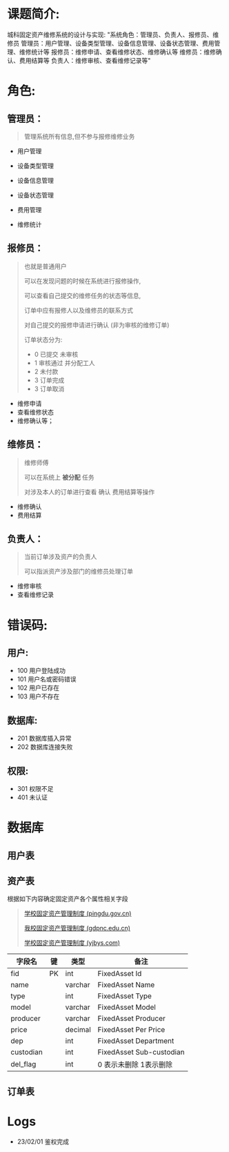 # 课题简介:

城科固定资产维修系统的设计与实现:
"系统角色：管理员、负责人、报修员、维修员
管理员：用户管理、设备类型管理、设备信息管理、设备状态管理、费用管理、维修统计等
报修员：维修申请、查看维修状态、维修确认等
维修员：维修确认、费用结算等
负责人：维修审核、查看维修记录等"

# 角色:

## 管理员：

> 管理系统所有信息,但不参与报修维修业务

- 用户管理

- 设备类型管理
- 设备信息管理
- 设备状态管理
- 费用管理
- 维修统计

## 报修员：

> 也就是普通用户  
>
> 可以在发现问题的时候在系统进行报修操作,
>
> 可以查看自己提交的维修任务的状态等信息,
>
> 订单中应有报修人以及维修员的联系方式
>
> 对自己提交的报修申请进行确认 (非为审核的维修订单)    
>
> 订单状态分为: 
>
> - 0 已提交 未审核
> - 1 审核通过 并分配工人
> - 2  未付款
> - 3 订单完成
> - 3 订单取消 

- 维修申请
- 查看维修状态
- 维修确认等；

## 维修员：

> 维修师傅
>
> 可以在系统上 **被分配** 任务  
>
> 对涉及本人的订单进行查看 确认 费用结算等操作

- 维修确认
- 费用结算

## 负责人：

> 当前订单涉及资产的负责人
>
> 可以指派资产涉及部门的维修员处理订单

- 维修审核
- 查看维修记录

# 错误码:

## 用户:

- 100 用户登陆成功
- 101 用户名或密码错误
- 102 用户已存在
- 103 用户不存在

## 数据库:

- 201 数据库插入异常
- 202 数据库连接失败

## 权限:

- 301 权限不足
- 401 未认证

















# 数据库

## 用户表



## 资产表

根据如下内容确定固定资产各个属性相关字段

> [学校固定资产管理制度 (pingdu.gov.cn)](http://pingdu.gov.cn/n6865/n6867/n6881/n7057/n7058/n8021/n11121/220926153312000488.html)
>
> [我校固定资产管理制度 (gdpnc.edu.cn)](https://zwc.gdpnc.edu.cn/2021/0701/c537a33765/page.htm)
>
> [学校固定资产管理制度 (yjbys.com)](https://www.yjbys.com/zhidu/3019403.html)



| 字段名    | 键   | 类型    | 备注                     |
| --------- | ---- | ------- | ------------------------ |
| fid       | PK   | int     | FixedAsset Id            |
| name      |      | varchar | FixedAsset Name          |
| type      |      | int     | FixedAsset Type          |
| model     |      | varchar | FixedAsset Model         |
| producer  |      | varchar | FixedAsset Producer      |
| price     |      | decimal | FixedAsset Per Price     |
| dep       |      | int     | FixedAsset Department    |
| custodian |      | int     | FixedAsset Sub-custodian |
| del_flag  |      | int     | 0 表示未删除  1表示删除  |



## 订单表









# Logs

- 23/02/01 鉴权完成